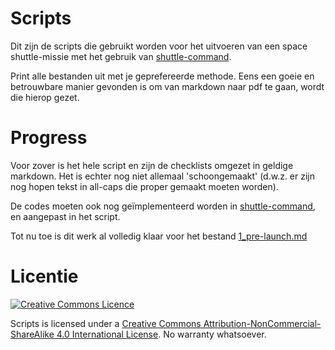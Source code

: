 # Scripts

Dit zijn de scripts die gebruikt worden voor het uitvoeren van een space shuttle-missie met het gebruik van [shuttle-command](https://github.com/shuttle-command).

Print alle bestanden uit met je geprefereerde methode. Eens een goeie en betrouwbare manier gevonden is om van markdown naar pdf te gaan, wordt die hierop gezet.

# Progress

Voor zover is het hele script en zijn de checklists omgezet in geldige markdown. Het is echter nog niet allemaal 'schoongemaakt' (d.w.z. er zijn nog hopen tekst in all-caps die proper gemaakt moeten worden).

De codes moeten ook nog geïmplementeerd worden in [shuttle-command](https://github.com/shuttle-command), en aangepast in het script.

Tot nu toe is dit werk al volledig klaar voor het bestand [1_pre-launch.md](1_pre-launch.md)

# Licentie

[![Creative Commons Licence](https://i.creativecommons.org/l/by-nc-sa/4.0/88x31.png)](http://creativecommons.org/licenses/by-nc-sa/4.0/)

Scripts is licensed under a [Creative Commons Attribution-NonCommercial-ShareAlike 4.0 International License](http://creativecommons.org/licenses/by-nc-sa/4.0/). No warranty whatsoever.